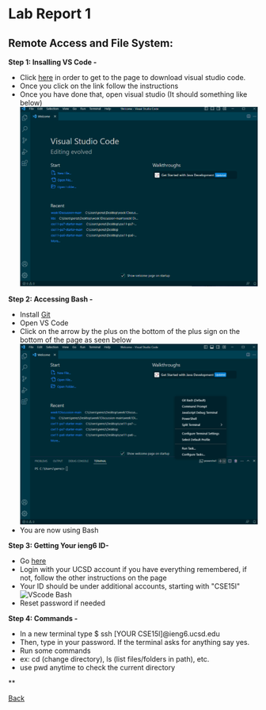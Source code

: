 # Lab Report 1
## **Remote Access and File System:**

**Step 1: Insalling VS Code -**
* Click [here](https://code.visualstudio.com/) in order to get to the page to download visual studio code.
* Once you click on the link follow the instructions
* Once you have done that, open visual studio (It should something like below)
![VScode Open](VScodeFirst.png)


**Step 2: Accessing Bash -**
* Install [Git](https://gitforwindows.org/)
* Open VS Code
* Click on the arrow by the plus on the bottom of the plus sign on the bottom of the page as seen below
![VScode Bash](VScodeBash.png)
* You are now using Bash


**Step 3: Getting Your ieng6 ID-**
* Go [here](https://sdacs.ucsd.edu/~icc/index.php)
* Login with your UCSD account if you have everything remembered, if not, follow the other instructions on the page
* Your ID should be under additional accounts, starting with "CSE15l"
![VScode Bash](AccountName.png)
* Reset password if needed

**Step 4: Commands -**
* In a new terminal type $ ssh [YOUR CSE15l]@ieng6.ucsd.edu
* Then, type in your password. If the terminal asks for anything say yes.
* Run some commands
* ex: cd (change directory), ls (list files/folders in path), etc.
* use pwd anytime to check the current directory

**




[Back](https://ienaweigh.github.io/cse15l-lab-reports/)

